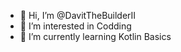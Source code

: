 - 👋 Hi, I’m @DavitTheBuilderII
- 👀 I’m interested in Codding
- 🌱 I’m currently learning Kotlin Basics

<!---
DavitTheBuilderII/DavitTheBuilderII is a ✨ special ✨ repository because its `README.md` (this file) appears on your GitHub profile.
You can click the Preview link to take a look at your changes.
--->
